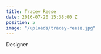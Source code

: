 ```yaml
---
title: Tracey Reese
date: 2016-07-20 15:38:00 Z
position: 5
image: "/uploads/tracey-reese.jpg"
---
```


Designer

